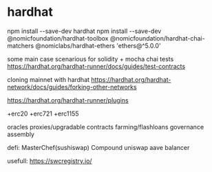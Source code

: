 # hardhat

npm install --save-dev hardhat
npm install --save-dev @nomicfoundation/hardhat-toolbox @nomicfoundation/hardhat-chai-matchers @nomiclabs/hardhat-ethers 'ethers@^5.0.0'


some main case scenarious for solidity + mocha chai tests
https://hardhat.org/hardhat-runner/docs/guides/test-contracts

cloning mainnet with hardhat
https://hardhat.org/hardhat-network/docs/guides/forking-other-networks

https://hardhat.org/hardhat-runner/plugins


+erc20
+erc721
+erc1155

oracles
proxies/upgradable contracts
farming/flashloans
governance
assembly


defi:
    MasterChef(sushiswap)
    Compound
    uniswap
    aave
    balancer


usefull:
https://swcregistry.io/